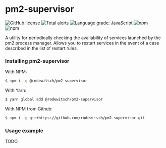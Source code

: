 # pm2-supervisor

[![GitHub license](https://img.shields.io/github/license/rodewitsch/pm2-reload)](https://github.com/rodewitsch/pm2-reload/blob/main/LICENSE)
[![Total alerts](https://img.shields.io/lgtm/alerts/g/rodewitsch/pm2-supervisor.svg?logo=lgtm&logoWidth=18)](https://lgtm.com/projects/g/rodewitsch/pm2-supervisor/alerts/)
[![Language grade: JavaScript](https://img.shields.io/lgtm/grade/javascript/g/rodewitsch/pm2-supervisor.svg?logo=lgtm&logoWidth=18)](https://lgtm.com/projects/g/rodewitsch/pm2-supervisor/context:javascript)
![npm](https://img.shields.io/npm/v/@rodewitsch/pm2-supervisor)
![npm](https://img.shields.io/npm/dy/@rodewitsch/pm2-supervisor)

A utility for periodically checking the availability of services launched by the pm2 process manager. Allows you to restart services in the event of a case described in the list of restart rules.

### Installing pm2-supervisor

With NPM:

```bash
$ npm i -g @rodewitsch/pm2-supervisor
```

With Yarn:

```bash
$ yarn global add @rodewitsch/pm2-supervisor
```

With NPM from Github:

```bash
$ npm i -g git+https://github.com/rodewitsch/pm2-supervisor.git
```

### Usage example

TODO